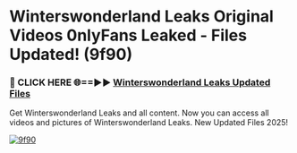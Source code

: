 # Winterswonderland Leaks Original Videos 0nlyFans Leaked - Files Updated! (9f90)

<h3>🔴 CLICK HERE 🌐==►► <a href="https://tinyurl.com/x26r9saj" rel="nofollow">Winterswonderland Leaks Updated Files</a></h3>

Get Winterswonderland Leaks and all content. Now you can access all videos and pictures of Winterswonderland Leaks. New Updated Files 2025!

[![9f90](https://i.imgur.com/LkgZPqh.gif)](https://tinyurl.com/x26r9saj)
